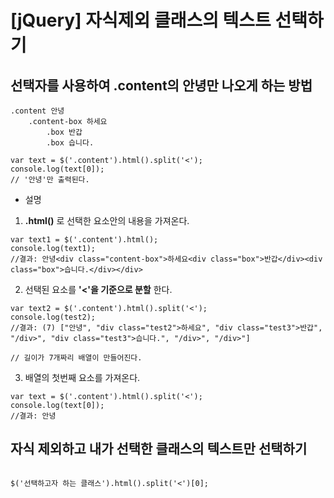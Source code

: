 # [jQuery] 자식제외 클래스의 텍스트 선택하기


## 선택자를 사용하여 .content의 **안녕**만 나오게 하는 방법

```
.content 안녕
	.content-box 하세요
		.box 반갑
		.box 습니다.
```

```
var text = $('.content').html().split('<');
console.log(text[0]);
// '안녕'만 출력된다.
```
- 설명
1. **.html()** 로 선택한 요소안의 내용을 가져온다.
```
var text1 = $('.content').html();
console.log(text1);
//결과: 안녕<div class="content-box">하세요<div class="box">반갑</div><div class="box">습니다.</div></div>
```

2. 선택된 요소를 **'<'을 기준으로 분할** 한다.
```
var text2 = $('.content').html().split('<');
console.log(test2);
//결과: (7) ["안녕", "div class="test2">하세요", "div class="test3">반갑", "/div>", "div class="test3">습니다.", "/div>", "/div>"]

// 길이가 7개짜리 배열이 만들어진다.
```

3. 배열의 첫번째 요소를 가져온다.
```
var text = $('.content').html().split('<');
console.log(text[0]);
//결과: 안녕
```

## 자식 제외하고 내가 선택한 클래스의 텍스트만 선택하기

```

$('선택하고자 하는 클래스').html().split('<')[0];

```